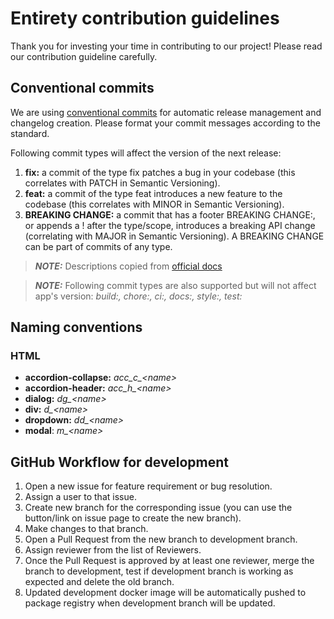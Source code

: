 # Entirety contribution guidelines

Thank you for investing your time in contributing to our project!
Please read our contribution guideline carefully.

## Conventional commits

We are using [conventional commits](https://www.conventionalcommits.org/)
for automatic release management and changelog creation.
Please format your commit messages according to the standard.

Following commit types will affect the version of the next release:

1. **fix:** a commit of the type fix patches a bug in your codebase (this correlates with PATCH in Semantic Versioning).
2. **feat:** a commit of the type feat introduces a new feature to the codebase (this correlates with MINOR in Semantic Versioning).
3. **BREAKING CHANGE:** a commit that has a footer BREAKING CHANGE:, or appends a ! after the type/scope, introduces a breaking API change (correlating with MAJOR in Semantic Versioning). A BREAKING CHANGE can be part of commits of any type.


> **_NOTE:_** Descriptions copied from [official docs](https://www.conventionalcommits.org/en/v1.0.0/#specification)

> **_NOTE:_** Following commit types are also supported but will not affect app's version: _build:, chore:, ci:, docs:,
> style:, test:_

## Naming conventions

### HTML

* **accordion-collapse:** _acc\_c\_\<name\>_
* **accordion-header:** _acc\_h\_\<name\>_
* **dialog:** _dg\_\<name\>_
* **div:** _d\_\<name\>_
* **dropdown:** _dd\_\<name\>_
* **modal**: _m\_\<name\>_

## GitHub Workflow for development

1. Open a new issue for feature requirement or bug resolution.
2. Assign a user to that issue.
3. Create new branch for the corresponding issue (you can use the button/link on issue page to create the new branch).
4. Make changes to that branch.
5. Open a Pull Request from the new branch to development branch.
6. Assign reviewer from the list of Reviewers.
7. Once the Pull Request is approved by at least one reviewer, merge the branch to development, test if development
branch is working as expected and delete the old branch.
8. Updated development docker image will be automatically pushed to package registry when development branch will be updated.
